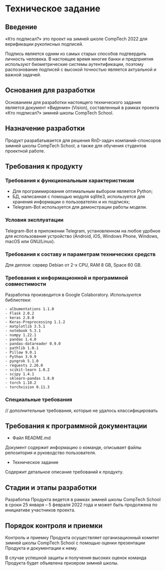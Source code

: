 # Техническое задание
 
## Введение
 
«Кто подписал?» это проект на зимней школе CompTech 2022 для верификации рукописных подписей.

Подпись является одним из самых старых способов подтвердить личность человека. В настоящее время многие банки и предприятия используют биометрические системы аутентификации, поэтому распознование подписей с высокой точностью является актуальной и важной задачей.
 
## Основания для разработки
 
Основанием для разработки настоящего технического задания является документ «Видение» (Vision), 
составленный в рамках проекта «Кто подписал?» зимней школы CompTech School.
 
## Назначение разработки
 
Продукт разрабатывается для решения RnD-задач компаний-спонсоров зимней школы CompTech School, а также для обучения студентов проектной работе.
 
## Требования к продукту
 
### Требования к функциональным характеристикам
 
- Для программирования оптимальным выбором является Python;
- БД, написанная с помощью модуля sqllite3, используется для хранения информации о пользователях и их подписях;
- Telegram-Bot используется для демонстрации работы модели. 
 
### Условия эксплуатации
 
Telegram-Bot в приложении Telegram, установленном на любое удобное для использования устройство (Android, iOS, Windows Phone, Windows, macOS или GNU/Linux). 
 
### Требования к составу и параметрам технических средств
 
Для деплоя: сервер Debian от 2-x CPU, RAM 8 GB, Space 60 GB.
 
### Требования к информационной и программной совместимости

Разработка производится в Google Colaboratory. Используются библиотеки: 

    - albumentations 1.1.0
    - Flask 2.0.2
    - keras 2.8.0
    - Keras-Preprocessing 1.1.2
    - matplotlib 3.5.1
    - notebook 5.3.1
    - numpy 1.22.1
    - pandas 1.4.0
    - pandas-datareader 0.9.0
    - pathlib 1.0.1
    - Pillow 9.0.1
    - Python 3.9.9
    - pyngrok 5.1.0
    - requests 2.26.0
    - scikit-learn 1.0.2
    - scipy 1.4.1
    - sklearn-pandas 1.8.0
    - torch 1.10.2
    - torchvision 0.11.3
 
### Специальные требования
 
// дополнительные требования, которые не удалось классифицировать
 
## Требования к программной документации

- Файл README.md

Документ содержит информацию о команде, описывает файлы репозитория и руководство пользователя.

- Техническое задание

Содержит детальное описание требований к продукту.
 
## Стадии и этапы разработки
 
Разработка Продукта ведется в рамках зимней школы CompTech School в сроки 25 января – 5 февраля 2022 года и может быть продолжена по инициативе участников проекта.
 
## Порядок контроля и приемки

Контроль и приемку Продукта осуществляет организационный комитет зимней школы CompTech School с помощью оценки презентации Продукта и документации к нему.

В случае успешной защиты и получения высоких оценок команда Продукта будет объявлена призером зимней школы.
